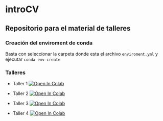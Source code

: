 # introCV
## Repositorio para el material de talleres

### Creación del enviroment de conda
Basta con seleccionar la carpeta donde esta el archivo `enviroment.yml` y ejecutar 
`conda env create`

### Talleres

- Taller 1 [![Open In Colab](https://colab.research.google.com/assets/colab-badge.svg)](https://colab.research.google.com/github/santialferez/introCV/blob/main/S4/Taller%201.ipynb)

- Taller 2 [![Open In Colab](https://colab.research.google.com/assets/colab-badge.svg)](https://colab.research.google.com/github/santialferez/introCV/blob/main/S7_taller/Taller2.ipynb)

- Taller 3 [![Open In Colab](https://colab.research.google.com/assets/colab-badge.svg)](https://colab.research.google.com/github/santialferez/introCV/blob/main/S11_taller/Taller-Morfologia-Segmentacion1.ipynb)

- Taller 4 [![Open In Colab](https://colab.research.google.com/assets/colab-badge.svg)](https://colab.research.google.com/github/santialferez/introCV/blob/main/S14_taller/Taller_Segmentacion2.ipynb)
